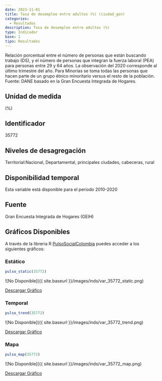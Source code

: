 ```yaml
---
date: 2023-11-01
title: Tasa de desempleo entre adultos (%) (ciudad_gen)
categories:
  - Resultados
description: Tasa de desempleo entre adultos (%)
type: Indicador
base: 1
tipo: Resultados
--- 
```


Relación porcentual entre el número de personas que están
buscando trabajo (DS), y el número de personas que integran la fuerza laboral (PEA) para personas entre 29 y 64 años. La observación del 2020 corresponde al último trimestre del año. Para Minorias se toma todas las personas que hacen parte de un grupo étnico minoritario versus el resto de la población.
Fuente: DANE basado en la Gran Encuesta Integrada de Hogares.

## Unidad de medida
(%)

## Identificador
35772

## Niveles de desagregación
Territorial:Nacional, Departamental, principales ciudades, cabeceras, rural

## Disponibilidad temporal
Esta variable está disponible para el periodo 2010-2020

## Fuente
Gran Encuesta Integrada de Hogares (GEIH)

## Gráficos Disponibles

A través de la libreria R [PulsoSocialColombia](https://github.com/pulsosocialcolombia/PulsoSocialColombia) puedes acceder a los siguientes gráficos:

### Estático

``` R
pulso_static(35772)
```

![No Disponible]({{ site.baseurl }}/images/inds/var_35772_static.png)

<a href='{{ site.baseurl }}/images/inds/var_35772_static.png'>Descargar Gráfico</a>

### Temporal

``` R
pulso_trend(35772)
```

![No Disponible]({{ site.baseurl }}/images/inds/var_35772_trend.png)

<a href='{{ site.baseurl }}/images/inds/var_35772_trend.png'>Descargar Gráfico</a>

### Mapa

``` R
pulso_map(35772)
```

![No Disponible]({{ site.baseurl }}/images/inds/var_35772_map.png)

<a href='{{ site.baseurl }}/images/inds/var_35772_map.png'>Descargar Gráfico</a>